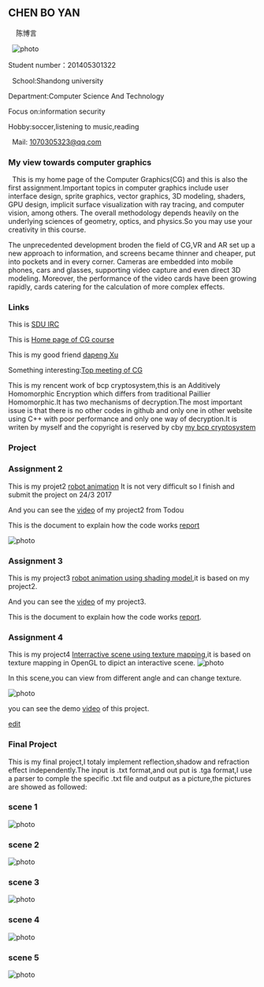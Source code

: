 ## CHEN BO YAN
   
   陈博言
  
   ![photo](photo2.jpg)
   
   
   
   
   Student number：201405301322
   
   School:Shandong university
   
   Department:Computer Science And Technology
   
   Focus on:information security
   
   Hobby:soccer,listening to music,reading
   
   Mail: 1070305323@qq.com 
   

### My view towards computer graphics
   This is my home page of the Computer Graphics(CG) and this is also the first assignment.Important topics in computer graphics include user interface design, sprite graphics, vector graphics, 3D modeling, shaders, GPU design, implicit surface visualization with ray tracing, and computer vision, among others. The overall methodology depends heavily on the underlying sciences of geometry, optics, and physics.So you may use your creativity in this course.

   The unprecedented development broden the field of CG,VR and AR set up a new approach to information, and screens became thinner and cheaper, put into pockets and in every corner. Cameras are embedded into mobile phones, cars and glasses, supporting video capture and even direct 3D modeling. Moreover, the performance of the video cards have been growing rapidly, cards catering for the calculation of more complex effects.

### Links
This is [SDU IRC](http://irc.cs.sdu.edu.cn) 

This is [Home page of CG course]( http://www.cs.sdu.edu.cn/~baoquan/course/S17_CG.html)

This is my good friend [dapeng Xu](https://dapeng-xu.github.io/)

Something interesting:[Top meeting of CG](http://www.siggraph.org/)

This is my rencent work of bcp cryptosystem,this is  an Additively Homomorphic Encryption which differs from traditional Paillier Homomorphic.It has two mechanisms of decryption.The most important issue is that there is no other codes in github and only one in other website using C++ with poor performance and only one way of decryption.It is writen by myself and the copyright is reserved by cby         [my bcp cryptosystem]( https://github.com/cby1996/bcp-homomophic-encryption)
### Project
### Assignment 2 
This is my projet2 [robot animation](https://github.com/cby1996/robot-animation) It is not very difficult so I finish and submit the project on 24/3 2017

And you can see the [video](http://video.tudou.com/v/XMjY3OTA1MTYyMA==) of my project2 from Todou

This is the document to explain how the code works [report](https://github.com/cby1996/robot-animation/tree/master)

![photo](2.gif)
### Assignment 3
This is my project3 [robot animation using shading model](https://github.com/cby1996/CG_project3),it is based on my project2.

And you can see the [video](http://video.tudou.com/v/XMjcxODMyODc4OA==.html?from=s1.8-1-1.2&spm=a2h0k.8191414.0.0) of my project3.

This is the document to explain how the code works [report](https://github.com/cby1996/CG_project3/blob/master/README.md).
### Assignment 4
This is my project4 [Interractive scene using texture mapping](https://github.com/cby1996/Texture_mapping),it is based on texture mapping in OpenGL to dipict an interactive scene.
 ![photo](图片1.gif)
 
 In this scene,you can view from different angle and can change texture.
 
 ![photo](cr7.gif)
 
 you can see the demo [video](http://video.tudou.com/v/XMjc3ODYxNTg5Mg==.html?spm=a2h28.8313469.con1.dimg1) of this project.
 
 
 [edit](https://github.com/cby1996/cby1996cg.github.io/edit/master/index.md) 
### Final Project
 This is my final project,I totaly implement reflection,shadow and refraction effect independently.The input is .txt  format,and out put is .tga format,I use a parser to comple the specific .txt file and output as a picture,the pictures are showed as followed:
### scene 1
![photo](1.png)
### scene 2
![photo](2.png)
### scene 3
![photo](3.png)
### scene 4
![photo](3——4.png)
### scene 5
![photo](5.png)
